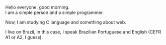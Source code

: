 Hello everyone, good morning.  
I am a simple person and a simple programmer.

Now, I am studying C language and something about web.

I live on Brazil, in this case, I speak Brazilian Portuguese and English (CEFR A1 or A2, I guess).
<!---
classicandsimple/classicandsimple is a ✨ special ✨ repository because its `README.md` (this file) appears on your GitHub profile.
You can click the Preview link to take a look at your changes.
--->

